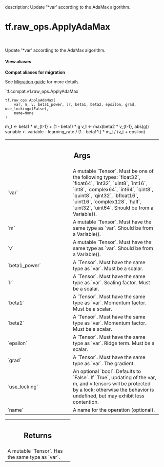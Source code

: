 description: Update '*var' according to the AdaMax algorithm.

<div itemscope itemtype="http://developers.google.com/ReferenceObject">
<meta itemprop="name" content="tf.raw_ops.ApplyAdaMax" />
<meta itemprop="path" content="Stable" />
</div>

# tf.raw_ops.ApplyAdaMax

<!-- Insert buttons and diff -->

<table class="tfo-notebook-buttons tfo-api nocontent" align="left">

</table>



Update '*var' according to the AdaMax algorithm.

<section class="expandable">
  <h4 class="showalways">View aliases</h4>
  <p>
<b>Compat aliases for migration</b>
<p>See
<a href="https://www.tensorflow.org/guide/migrate">Migration guide</a> for
more details.</p>
<p>`tf.compat.v1.raw_ops.ApplyAdaMax`</p>
</p>
</section>

<pre class="devsite-click-to-copy prettyprint lang-py tfo-signature-link">
<code>tf.raw_ops.ApplyAdaMax(
    var, m, v, beta1_power, lr, beta1, beta2, epsilon, grad, use_locking=(False),
    name=None
)
</code></pre>



<!-- Placeholder for "Used in" -->

m_t <- beta1 * m_{t-1} + (1 - beta1) * g
v_t <- max(beta2 * v_{t-1}, abs(g))
variable <- variable - learning_rate / (1 - beta1^t) * m_t / (v_t + epsilon)

<!-- Tabular view -->
 <table class="responsive fixed orange">
<colgroup><col width="214px"><col></colgroup>
<tr><th colspan="2"><h2 class="add-link">Args</h2></th></tr>

<tr>
<td>
`var`
</td>
<td>
A mutable `Tensor`. Must be one of the following types: `float32`, `float64`, `int32`, `uint8`, `int16`, `int8`, `complex64`, `int64`, `qint8`, `quint8`, `qint32`, `bfloat16`, `uint16`, `complex128`, `half`, `uint32`, `uint64`.
Should be from a Variable().
</td>
</tr><tr>
<td>
`m`
</td>
<td>
A mutable `Tensor`. Must have the same type as `var`.
Should be from a Variable().
</td>
</tr><tr>
<td>
`v`
</td>
<td>
A mutable `Tensor`. Must have the same type as `var`.
Should be from a Variable().
</td>
</tr><tr>
<td>
`beta1_power`
</td>
<td>
A `Tensor`. Must have the same type as `var`.
Must be a scalar.
</td>
</tr><tr>
<td>
`lr`
</td>
<td>
A `Tensor`. Must have the same type as `var`.
Scaling factor. Must be a scalar.
</td>
</tr><tr>
<td>
`beta1`
</td>
<td>
A `Tensor`. Must have the same type as `var`.
Momentum factor. Must be a scalar.
</td>
</tr><tr>
<td>
`beta2`
</td>
<td>
A `Tensor`. Must have the same type as `var`.
Momentum factor. Must be a scalar.
</td>
</tr><tr>
<td>
`epsilon`
</td>
<td>
A `Tensor`. Must have the same type as `var`.
Ridge term. Must be a scalar.
</td>
</tr><tr>
<td>
`grad`
</td>
<td>
A `Tensor`. Must have the same type as `var`. The gradient.
</td>
</tr><tr>
<td>
`use_locking`
</td>
<td>
An optional `bool`. Defaults to `False`.
If `True`, updating of the var, m, and v tensors will be protected
by a lock; otherwise the behavior is undefined, but may exhibit less
contention.
</td>
</tr><tr>
<td>
`name`
</td>
<td>
A name for the operation (optional).
</td>
</tr>
</table>



<!-- Tabular view -->
 <table class="responsive fixed orange">
<colgroup><col width="214px"><col></colgroup>
<tr><th colspan="2"><h2 class="add-link">Returns</h2></th></tr>
<tr class="alt">
<td colspan="2">
A mutable `Tensor`. Has the same type as `var`.
</td>
</tr>

</table>

